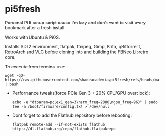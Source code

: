 # pi5fresh
Personal Pi 5 setup script cause I'm lazy and don't want to visit every bookmark after a fresh install.

Works with Ubuntu & PiOS.

Installs SDL2 environment, flatpak, ffmpeg, Gimp, Krita, qBittorrent, RetroArch and VLC before cloning into and building the FBNeo Libretro core.

To execute from terminal use:
 ```
wget -qO- https://raw.githubusercontent.com/shadeacademia/pi5fresh/refs/heads/main/setup.sh | bash
 ```

* Performance tweaks(force PCIe Gen 3 + 20% CPU/GPU overclock):
  ```
  echo -e "dtparam=pciex1_gen=3\narm_freq=2880\ngpu_freq=960" | sudo tee -a /boot/firmware/config.txt > /dev/null
  ```

* Dont forget to add the Flathub repository before rebooting:
  ```
  flatpak remote-add --if-not-exists flathub https://dl.flathub.org/repo/flathub.flatpakrepo
  ```
